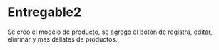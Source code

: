 # Entregable2
Se creo el modelo de producto, se agrego el botón de registra, editar, eliminar y mas dellates de productos.
